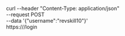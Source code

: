 curl --header "Content-Type: application/json" \
  --request POST \
  --data '{"username":"revskill10"}' \
  https://<api>/login